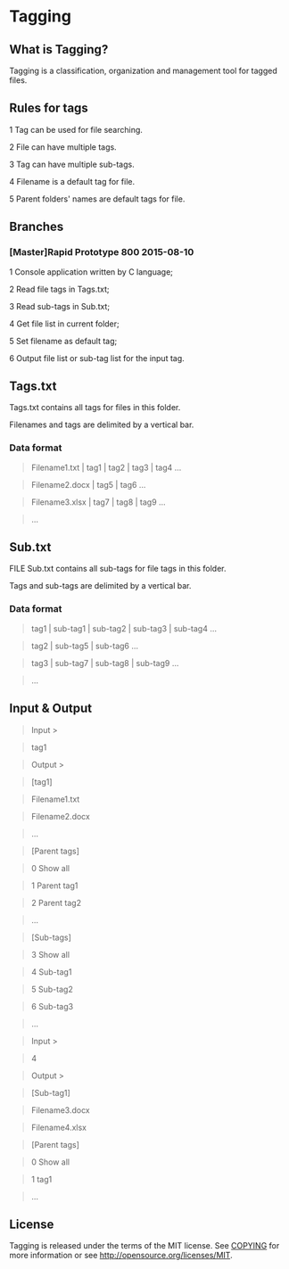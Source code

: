 # Tagging

## What is Tagging?

Tagging is a classification, organization and management tool for tagged files.

## Rules for tags

1 Tag can be used for file searching.

2 File can have multiple tags.

3 Tag can have multiple sub-tags.

4 Filename is a default tag for file.

5 Parent folders' names are default tags for file.

## Branches

### [Master]Rapid Prototype 800 2015-08-10

1 Console application written by C language;

2 Read file tags in Tags.txt;

3 Read sub-tags in Sub.txt;

4 Get file list in current folder;

5 Set filename as default tag;

6 Output file list or sub-tag list for the input tag.

## Tags.txt

Tags.txt contains all tags for files in this folder.

Filenames and tags are delimited by a vertical bar.

### Data format

> Filename1.txt | tag1  | tag2  | tag3  | tag4  …

> Filename2.docx | tag5  | tag6  …

> Filename3.xlsx | tag7  | tag8  | tag9  …

> …

## Sub.txt

FILE Sub.txt contains all sub-tags for file tags in this folder.

Tags and sub-tags are delimited by a vertical bar.

### Data format

> tag1 | sub-tag1  | sub-tag2  | sub-tag3  | sub-tag4  …

> tag2 | sub-tag5  | sub-tag6  …

> tag3 | sub-tag7  | sub-tag8  | sub-tag9  …

> …

## Input & Output

> Input >

> tag1

> Output >

> [tag1]

> Filename1.txt

> Filename2.docx

> …

> [Parent tags]

> 0 Show all

> 1 Parent tag1

> 2 Parent tag2

> …

> [Sub-tags]

> 3 Show all

> 4 Sub-tag1

> 5 Sub-tag2

> 6 Sub-tag3

> …

> Input >

> 4

> Output >

> [Sub-tag1]

> Filename3.docx

> Filename4.xlsx

> [Parent tags]

> 0 Show all

> 1 tag1

> …

## License

Tagging is released under the terms of the MIT license. See [COPYING](COPYING) for more
information or see http://opensource.org/licenses/MIT.
